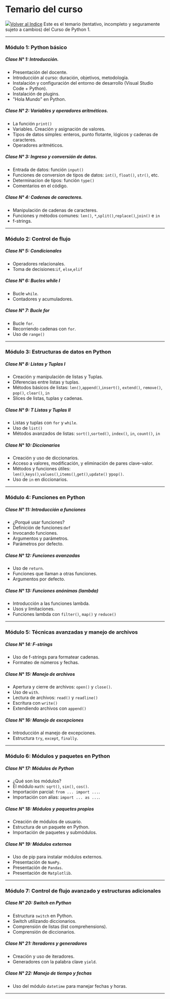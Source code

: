 # Temario del curso

<span><img src="https://img.shields.io/badge/Python-FFD43B?style=for-the-badge&logo=python&logoColor=blue"/></span>[Volver al Indice](https://github.com/VintaBytes/Curso_Python_1/blob/main/README.md)
Este es el temario (tentativo, incompleto y seguramente sujeto a cambios) del Curso de Python 1.

----

### Módulo 1: Python básico

##### Clase N° 1: Introducción.
* Presentación del docente.
* Introducción al curso: duración, objetivos, metodología.
* Instalación y configuración del entorno de desarrollo (Visual Studio Code + Python).
* Instalación de plugins.
* "Hola Mundo" en Python.

##### Clase N° 2: Variables y operadores aritméticos.
* La función `print()`
* Variables. Creación y asignación de valores.
* Tipos de datos simples: enteros, punto flotante, lógicos y cadenas de caracteres.
* Operadores aritméticos.

##### Clase N° 3: Ingreso y conversión de datos.
* Entrada de datos: función `input()`
* Funciones de conversion de tipos de datos: `int()`, `float()`, `str()`, etc.
* Determinacion de tipos: función `type()`
* Comentarios en el código.

##### Clase N° 4: Cadenas de caracteres.
* Manipulación de cadenas de caracteres.
* Funciones y métodos comunes: `len()`, `*`,`split()`,`replace()`,`join()` e `in`
* f-strings.

----

### Módulo 2: Control de flujo

##### Clase N° 5: Condicionales
* Operadores relacionales.
* Toma de decisiones:`if`, `else`,`elif`

##### Clase N° 6: Bucles while I
* Bucle `while`.
* Contadores y acumuladores.

##### Clase N° 7: Bucle for
* Bucle `for`.
* Recorriendo cadenas con `for`.
* Uso de `range()`

----

### Módulo 3: Estructuras de datos en Python

##### Clase N° 8: Listas y Tuplas I
* Creación y manipulación de listas y Tuplas.
* Diferencias entre listas y tuplas.
* Métodos básicos de listas: `len()`,`append()`,`insert()`,
 `extend()`, `remove()`, `pop()`, `clear()`, `in`
* Slices de listas, tuplas y cadenas.


##### Clase N° 9: T Listas y Tuplas II
* Listas y tuplas con `for` y `while`.
* Uso de `list()`
* Métodos avanzados de listas: `sort()`,`sorted()`, `index()`, `in`, `count()`, `in`


##### Clase N° 10: Diccionarios
* Creación y uso de diccionarios.
* Acceso a valores, modificación, y eliminación de pares clave-valor.
* Métodos y funciones útiles: `len()`,`keys()`,`values()`,`items()`,`get()`,`update()` y`pop()`.
* Uso de `in` en diccionarios.

----

### Módulo 4: Funciones en Python

##### Clase N° 11: Introducción a funciones
* ¿Porqué usar funciones?
* Definición de funciones:`def`
* Invocando funciones.
* Argumentos y parámetros.
* Parámetros por defecto.

##### Clase N° 12: Funciones avanzadas
* Uso de `return`.
* Funciones que llaman a otras funciones.
* Argumentos por defecto.

##### Clase N° 13: Funciones anónimas (lambda)
* Introducción a las funciones lambda.
* Usos y limitaciones.
* Funciones lambda con `filter()`, `map()` y `reduce()`

----

### Módulo 5: Técnicas avanzadas y manejo de archivos

##### Clase N° 14: F-strings
* Uso de f-strings para formatear cadenas.
* Formateo de números y fechas.

##### Clase N° 15: Manejo de archivos
* Apertura y cierre de archivos: `open()` y `close()`.
* Uso de `with`.
* Lectura de archivos: `read()` y `readline()`
* Escritura con `write()`
* Extendiendo archivos con `append()`

##### Clase N° 16: Manejo de excepciones
* Introducción al manejo de excepciones.
* Estructura `try`, `except`, `finally`.

----

### Módulo 6: Módulos y paquetes en Python

##### Clase N° 17: Módulos de Python
* ¿Qué son los módulos?
* El módulo `math`: `sqrt()`, `sin()`, `cos()`.
* Importación parcial: `from ... import ...`.
* Importación con alias: `import ... as ...`.

##### Clase N° 18: Módulos y paquetes propios
* Creación de módulos de usuario.
* Estructura de un paquete en Python.
* Importación de paquetes y submódulos.

##### Clase N° 19: Módulos externos
* Uso de pip para instalar módulos externos.
* Presentación de `NumPy`.
* Presentación de `Pandas`.
* Presentación de `Matplotlib`.


----

### Módulo 7: Control de flujo avanzado y estructuras adicionales

##### Clase N° 20: Switch en Python
* Estructura `switch` en Python.
* Switch utilizando diccionarios.
* Comprensión de listas (list comprehensions).
* Comprensión de diccionarios.

##### Clase N° 21: Iteradores y generadores
* Creación y uso de iteradores.
* Generadores con la palabra clave `yield`.

##### Clase N° 22: Manejo de tiempo y fechas
* Uso del módulo `datetime` para manejar fechas y horas.

----
